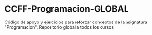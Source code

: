 # CCFF-Programacion-GLOBAL
Código de apoyo y ejercicios para reforzar conceptos de la asignatura "Programacion". Repositorio global a todos los cursos
